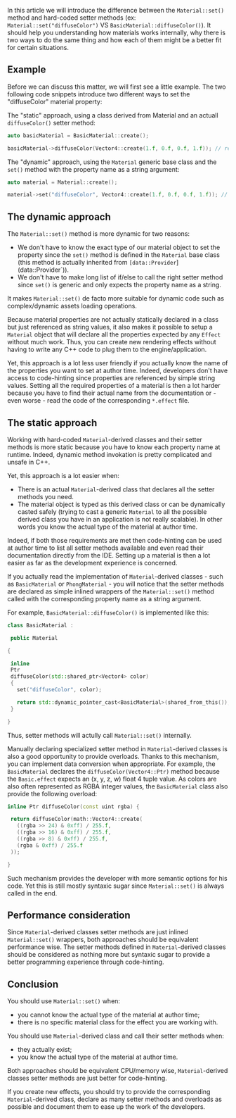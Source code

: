 In this article we will introduce the difference between the `Material::set()` method and hard-coded setter methods (ex: `Material::set("diffuseColor")` VS `BasicMaterial::diffuseColor()`). It should help you understanding how materials works internally, why there is two ways to do the same thing and how each of them might be a better fit for certain situations.

Example
-------

Before we can discuss this matter, we will first see a little example. The two following code snippets introduce two different ways to set the "diffuseColor" material property:

The "static" approach, using a class derived from Material and an actuall `diffuseColor()` setter method:


```cpp
auto basicMaterial = BasicMaterial::create();

basicMaterial->diffuseColor(Vector4::create(1.f, 0.f, 0.f, 1.f)); // red 
```


The "dynamic" approach, using the `Material` generic base class and the `set()` method with the property name as a string argument:


```cpp
auto material = Material::create();

material->set("diffuseColor", Vector4::create(1.f, 0.f, 0.f, 1.f)); // red 
```


The dynamic approach
--------------------

The `Material::set()` method is more dynamic for two reasons:

-   We don't have to know the exact type of our material object to set the property since the `set()` method is defined in the `Material` base class (this method is actually inherited from `[data::Provider`](data::Provider`)).
-   We don't have to make long list of if/else to call the right setter method since `set()` is generic and only expects the property name as a string.

It makes `Material::set()` de facto more suitable for dynamic code such as complex/dynamic assets loading operations.

Because material properties are not actually statically declared in a class but just referenced as string values, it also makes it possible to setup a `Material` object that will declare all the properties expected by any `Effect` without much work. Thus, you can create new rendering effects without having to write any C++ code to plug them to the engine/application.

Yet, this approach is a lot less user friendly if you actually know the name of the properties you want to set at author time. Indeed, developers don't have access to code-hinting since properties are referenced by simple string values. Setting all the required properties of a material is then a lot harder because you have to find their actual name from the documentation or - even worse - read the code of the corresponding `*.effect` file.

The static approach
-------------------

Working with hard-coded `Material`-derived classes and their setter methods is more static because you have to know each property name at runtime. Indeed, dynamic method invokation is pretty complicated and unsafe in C++.

Yet, this approach is a lot easier when:

-   There is an actual `Material`-derived class that declares all the setter methods you need.
-   The material object is typed as this derived class or can be dynamically casted safely (trying to cast a generic `Material` to all the possible derived class you have in an application is not really scalable). In other words you know the actual type of the material at author time.

Indeed, if both those requirements are met then code-hinting can be used at author time to list all setter methods available and even read their documentation directly from the IDE. Setting up a material is then a lot easier as far as the development experience is concerned.

If you actually read the implementation of `Material`-derived classes - such as `BasicMaterial` or `PhongMaterial` - you will notice that the setter methods are declared as simple inlined wrappers of the `Material::set()` method called with the corresponding property name as a string argument.

For example, `BasicMaterial::diffuseColor()` is implemented like this:


```cpp
class BasicMaterial :

 public Material

{

 inline
 Ptr
 diffuseColor(std::shared_ptr<Vector4> color)
 {
   set("diffuseColor", color);

   return std::dynamic_pointer_cast<BasicMaterial>(shared_from_this());
 }

} 
```


Thus, setter methods will actully call `Material::set()` internally.

Manually declaring specialized setter method in `Material`-derived classes is also a good opportunity to provide overloads. Thanks to this mechanism, you can implement data conversion when appropriate. For example, the `BasicMaterial` declares the `diffuseColor(Vector4::Ptr)` method because the `Basic.effect` expects an (x, y, z, w) float 4 tuple value. As colors are also often represented as RGBA integer values, the `BasicMaterial` class also provide the following overload:


```cpp
inline Ptr diffuseColor(const uint rgba) {

 return diffuseColor(math::Vector4::create(
   ((rgba >> 24) & 0xff) / 255.f,
   ((rgba >> 16) & 0xff) / 255.f,
   ((rgba >> 8) & 0xff) / 255.f,
   (rgba & 0xff) / 255.f
 ));

} 
```


Such mechanism provides the developer with more semantic options for his code. Yet this is still mostly syntaxic sugar since `Material::set()` is always called in the end.

Performance consideration
-------------------------

Since `Material`-derived classes setter methods are just inlined `Material::set()` wrappers, both approaches should be equivalent performance wise. The setter methods defined in `Material`-derived classes should be considered as nothing more but syntaxic sugar to provide a better programming experience through code-hinting.

Conclusion
----------

You should use `Material::set()` when:

-   you cannot know the actual type of the material at author time;
-   there is no specific material class for the effect you are working with.

You should use `Material`-derived class and call their setter methods when:

-   they actually exist;
-   you know the actual type of the material at author time.

Both approaches should be equivalent CPU/memory wise, `Material`-derived classes setter methods are just better for code-hinting.

If you create new effects, you should try to provide the corresponding `Material`-derived class, declare as many setter methods and overloads as possible and document them to ease up the work of the developers.

